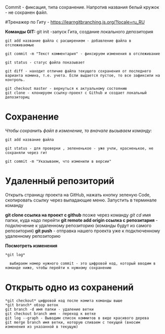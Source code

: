 Commit - фиксация, типа сохранение. Напротив названия белый кружок - не сохранен файл.

#Тренажер по  Гиту - https://learngitbranching.js.org/?locale=ru_RU

**Команды GIT:**
    git init -запуск Гита, создание локального депозитория

    git add название файла с расширением - добавление файла в отслеживаемые

    git commit -m "Текст комментария" - фиксируем изменения в отслеживание

    git status - статус файла показывает

    git diff - находит отличие файла текущего сохранения от последнего варианта комина, т.е. учета. Если выдается пустое, то все зафиксили на контроль. 

    git checkout master - вернуться к актуальному состоянию
    git clone - клонируем ссылку-проект с Github и создает локальный депозиториц


# Сохранение
*Чтобы сохранить файл в изменение, то вначале вызываем команду:*

    git add название файла

    git status - для проверки , зелененькое - уже учли, красненькое, не сохраняли через гит

    git commit -m "Указываем, что изменили в версии"

# Удаленный репозиторий
Открыть страницу проекта на GitHub, нажать кнопку зеленую Code, скопировать ссылку через выпадающие меню.
Запустить в терминале команду 

**git clone ссылка на проект с github**
позже через команду *git cd* имя папки, куда надо перейти
**git remote add origin ссылка с репозитария** - подключение к удаленному репозиторию (команды будут из самого репозитория)
**git push** - отправка нашего проекта уже к подключенному удаленному репозиторию


**Посмотреть изменения**

    *git log*

      выбираем номер нужного commit - это цифровой код, который вводим в команде ниже, чтобы перейти к нужному сохранению

# Открыть одно из сохранений
    *git checkout* цифровой код после комита команды выше   
    *git branch* обзор веток
    git branch -d имя папки - удаление ветки
    git checkout branch имя - переход к ветке
    git log --graph - Выводим список коммитов в виде красивого дерева
    git merge branch имя ветки, которую сливаем с текущей (вносим изменения из указанной в текущую)

   

